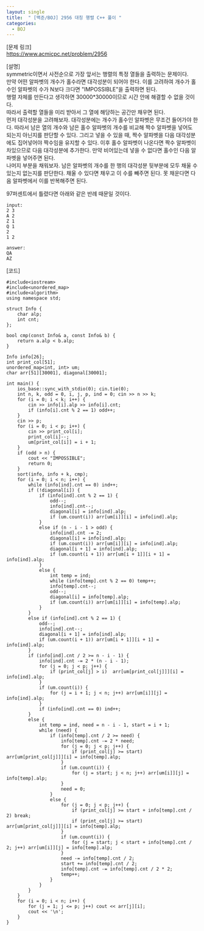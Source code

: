 ```yaml
---
layout: single
title:  " [백준/BOJ] 2956 대칭 행렬 C++ 풀이 "
categories:
  - BOJ
---
```


[문제 링크]   
<https://www.acmicpc.net/problem/2956>

[설명]   
symmetric이면서 사전순으로 가장 앞서는 행렬의 특정 열들을 출력하는 문제이다.   
만약 어떤 알파벳의 개수가 홀수라면 대각성분이 되어야 한다. 
이를 고려하여 개수가 홀수인 알파벳의 수가 N보다 크다면 "IMPOSSIBLE"을 출력하면 된다.   
행렬 자체를 만든다고 생각하면 30000*30000이므로 시간 안에 해결할 수 없을 것이다.   
따라서 출력할 열들을 미리 받아서 그 열에 해당하는 공간만 채우면 된다.   
먼저 대각성분을 고려해보자. 
대각성분에는 개수가 홀수인 알파벳은 무조건 들어가야 한다. 
따라서 남은 열의 개수와 남은 홀수 알파벳의 개수를 비교해 짝수 알파벳을 넣어도 되는지 아닌지를 판단할 수 있다.
그리고 넣을 수 있을 때, 짝수 알파벳을 다음 대각성분에도 집어넣어야 짝수임을 유지할 수 있다. 
이후 홀수 알파벳이 나온다면 짝수 알파벳이 차있으므로 다음 대각성분에 추가한다.
만약 비어있는데 넣을 수 없다면 홀수인 다음 알파벳을 넣어주면 된다.   
나머지 부분을 채워보자. 
남은 알파벳의 개수를 한 행의 대각성분 뒷부분에 모두 채울 수 있는지 없는지를 판단한다. 
채울 수 있다면 채우고 이 수를 빼주면 된다. 
못 채운다면 다음 알파벳에서 이를 반복해주면 된다. 

97퍼센트에서 틀렸다면 아래와 같은 반례 때문일 것이다. 
```
input:
2 3
A 2
Z 1
Q 1
2
1 2

answer:
QA
AZ
```

[코드]    
```
#include<iostream>
#include<unordered_map>
#include<algorithm>
using namespace std;

struct Info {
	char alp;
	int cnt;
};

bool cmp(const Info& a, const Info& b) {
    return a.alp < b.alp;
}

Info info[26];
int print_col[51];
unordered_map<int, int> um;
char arr[51][30001], diagonal[30001];

int main() {
	ios_base::sync_with_stdio(0); cin.tie(0);
	int n, k, odd = 0, i, j, p, ind = 0; cin >> n >> k;
	for (i = 0; i < k; i++) {
		cin >> info[i].alp >> info[i].cnt;
		if (info[i].cnt % 2 == 1) odd++;
	}
	cin >> p;
	for (i = 0; i < p; i++) {
		cin >> print_col[i];
        print_col[i]--;
		um[print_col[i]] = i + 1;
	}
	if (odd > n) {
		cout << "IMPOSSIBLE";
		return 0;
	}
    sort(info, info + k, cmp);
    for (i = 0; i < n; i++) {
        while (info[ind].cnt == 0) ind++;
        if (!diagonal[i]) {
            if (info[ind].cnt % 2 == 1) {
                odd--;
                info[ind].cnt--;
                diagonal[i] = info[ind].alp;
                if (um.count(i)) arr[um[i]][i] = info[ind].alp;
            }
            else if (n - i - 1 > odd) {
                info[ind].cnt -= 2;
                diagonal[i] = info[ind].alp;
                if (um.count(i)) arr[um[i]][i] = info[ind].alp;
                diagonal[i + 1] = info[ind].alp;
                if (um.count(i + 1)) arr[um[i + 1]][i + 1] = info[ind].alp;
            }
            else {
                int temp = ind;
                while (info[temp].cnt % 2 == 0) temp++;
                info[temp].cnt--;
                odd--;
                diagonal[i] = info[temp].alp;
                if (um.count(i)) arr[um[i]][i] = info[temp].alp;
            }
        }
        else if (info[ind].cnt % 2 == 1) {
            odd--;
            info[ind].cnt--;
            diagonal[i + 1] = info[ind].alp;
            if (um.count(i + 1)) arr[um[i + 1]][i + 1] = info[ind].alp;
        }
        if (info[ind].cnt / 2 >= n - i - 1) {
            info[ind].cnt -= 2 * (n - i - 1);
            for (j = 0; j < p; j++) {
                if (print_col[j] > i)  arr[um[print_col[j]]][i] = info[ind].alp;
            }
            if (um.count(i)) {
                for (j = i + 1; j < n; j++) arr[um[i]][j] = info[ind].alp;
            }
            if (info[ind].cnt == 0) ind++;
        }
        else {
            int temp = ind, need = n - i - 1, start = i + 1;
            while (need) {
                if (info[temp].cnt / 2 >= need) {
                    info[temp].cnt -= 2 * need;
                    for (j = 0; j < p; j++) {
                        if (print_col[j] >= start) arr[um[print_col[j]]][i] = info[temp].alp;
                    }
                    if (um.count(i)) {
                        for (j = start; j < n; j++) arr[um[i]][j] = info[temp].alp;
                    }
                    need = 0;
                }
                else {
                    for (j = 0; j < p; j++) {
                        if (print_col[j] >= start + info[temp].cnt / 2) break;
                        if (print_col[j] >= start) arr[um[print_col[j]]][i] = info[temp].alp;
                    }
                    if (um.count(i)) {
                        for (j = start; j < start + info[temp].cnt / 2; j++) arr[um[i]][j] = info[temp].alp;
                    }
                    need -= info[temp].cnt / 2;
                    start += info[temp].cnt / 2;
                    info[temp].cnt -= info[temp].cnt / 2 * 2;
                    temp++;
                }
            }
        }
	}
	for (i = 0; i < n; i++) {
		for (j = 1; j <= p; j++) cout << arr[j][i];
		cout << '\n';
	}
}
```
